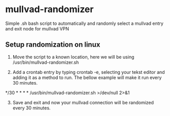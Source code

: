 # mullvad-randomizer

Simple .sh bash script to automatically and randomly select a mullvad entry and exit node for mullvad VPN

## Setup randomization on linux

1. Move the script to a known location, here we will be using /usr/bin/mullvad-randomizer.sh

2. Add a crontab entry by typing crontab -e, selecting your tekst editor and adding it as a method to run. The bellow example will make it run every 30 minutes.

*/30 * * * * /usr/bin/mullvad-randomizer.sh >/dev/null 2>&1

3. Save and exit and now your mullvad connection will be randomized every 30 minutes.